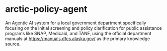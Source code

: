 # arctic-policy-agent
An Agentic AI system for a local government department specifically focusing on the initial screening and policy clarification for public assistance programs like SNAP, Medicaid, and TANF, using the official department manuals at https://manuals.dfcs.alaska.gov/ as the primary knowledge source.

